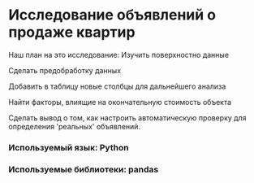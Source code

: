 # Исследование объявлений о продаже квартир

Наш план на это исследование: Изучить поверхностно данные

Сделать предобработку данных

Добавить в таблицу новые столбцы для дальнейшего анализа

Найти факторы, влиящие на окончательную стоимость объекта

Сделать вывод о том, как настроить автоматическую проверку для определения 'реальных' объявлений.

### Используемый язык: Python

### Используемые библиотеки: pandas
